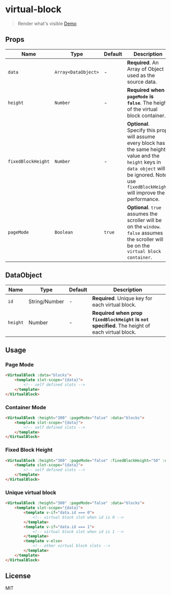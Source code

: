 # virtual-block
> Render what's visible
[Demo](http://jasonfuyuan.com/virtual-block/)
## Props
Name | Type | Default | Description
--- | --- | --- | ---
`data` | `Array<DataObject>` | - | **Required**. An Array of Object used as the source data.
`height` | `Number` | - | **Required when `pageMode` is `false`**. The height of the virtual block container.
`fixedBlockHeight` | `Number` | - | **Optional**. Specify this prop will assume every block has the same height value and the `height` keys in `data object` will be ignored. Note use `fixedBlockHeight` will improve the performance.
`pageMode` | `Boolean` | `true` | **Optional**. `true` assumes the scroller will be on the `window`. `false` assumes the scroller will be on the `virtual block container`.

## DataObject
Name | Type | Default | Description
--- | --- | --- | ---
`id` | String/Number | - | **Required**. Unique key for each virtual block.
`height` | Number | - | **Required when prop `fixedBlockHeight` is `not` specified**. The height of each virtual block.

## Usage

### Page Mode
```html
<VirtualBlock :data="blocks">
    <template slot-scope="{data}">
        <!-- self defined slots -->
    </template>
</VirtualBlock>
```

### Container Mode
```html 
<VirtualBlock :height="300" :pageMode="false" :data="blocks">
    <template slot-scope="{data}">
        <!-- self defined slots -->
    </template>
</VirtualBlock>
```

### Fixed Block Height
```html
<VirtualBlock :height="300" :pageMode="false" :fixedBlockHeight="50" :data="blocks">
    <template slot-scope="{data}">
        <!-- self defined slots -->
    </template>
</VirtualBlock>
```

### Unique virtual block
```html
<VirtualBlock :height="300" :pageMode="false" :data="blocks">
    <template slot-scope="{data}">
        <template v-if="data.id === 0">
            <!-- virtual block slot when id is 0 -->
        </template>
        <template v-if="data.id === 1">
            <!-- virtual block slot when id is 1 -->
        </template>
        <template v-else>
            <!-- other virtual block slots -->
        </template>
    </template>
</VirtualBlock>
```

## License
MIT